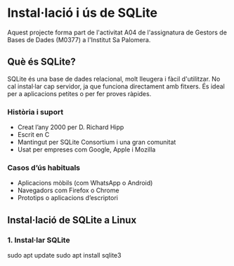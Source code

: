 # Instal·lació i ús de SQLite

Aquest projecte forma part de l'activitat A04 de l'assignatura de Gestors de Bases de Dades (M0377) a l'Institut Sa Palomera.

## Què és SQLite?

SQLite és una base de dades relacional, molt lleugera i fàcil d'utilitzar. No cal instal·lar cap servidor, ja que funciona directament amb fitxers. És ideal per a aplicacions petites o per fer proves ràpides.

### Història i suport

- Creat l’any 2000 per D. Richard Hipp
- Escrit en C
- Mantingut per SQLite Consortium i una gran comunitat
- Usat per empreses com Google, Apple i Mozilla

### Casos d’ús habituals

- Aplicacions mòbils (com WhatsApp o Android)
- Navegadors com Firefox o Chrome
- Prototips o aplicacions d’escriptori


## Instal·lació de SQLite a Linux

### 1. Instal·lar SQLite

sudo apt update
sudo apt install sqlite3
